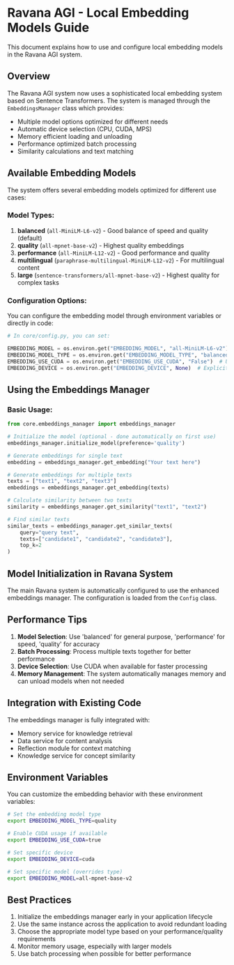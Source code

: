 # Ravana AGI - Local Embedding Models Guide

This document explains how to use and configure local embedding models in the Ravana AGI system.

## Overview

The Ravana AGI system now uses a sophisticated local embedding system based on Sentence Transformers. The system is managed through the `EmbeddingsManager` class which provides:

- Multiple model options optimized for different needs
- Automatic device selection (CPU, CUDA, MPS)
- Memory efficient loading and unloading
- Performance optimized batch processing
- Similarity calculations and text matching

## Available Embedding Models

The system offers several embedding models optimized for different use cases:

### Model Types:
1. **balanced** (`all-MiniLM-L6-v2`) - Good balance of speed and quality (default)
2. **quality** (`all-mpnet-base-v2`) - Highest quality embeddings
3. **performance** (`all-MiniLM-L12-v2`) - Good performance and quality
4. **multilingual** (`paraphrase-multilingual-MiniLM-L12-v2`) - For multilingual content
5. **large** (`sentence-transformers/all-mpnet-base-v2`) - Highest quality for complex tasks

### Configuration Options:

You can configure the embedding model through environment variables or directly in code:

```python
# In core/config.py, you can set:

EMBEDDING_MODEL = os.environ.get("EMBEDDING_MODEL", "all-MiniLM-L6-v2")  # Specific model name
EMBEDDING_MODEL_TYPE = os.environ.get("EMBEDDING_MODEL_TYPE", "balanced")  # Model type preference
EMBEDDING_USE_CUDA = os.environ.get("EMBEDDING_USE_CUDA", "False")  # Use CUDA if available
EMBEDDING_DEVICE = os.environ.get("EMBEDDING_DEVICE", None)  # Explicit device (cuda, cpu, mps)
```

## Using the Embeddings Manager

### Basic Usage:

```python
from core.embeddings_manager import embeddings_manager

# Initialize the model (optional - done automatically on first use)
embeddings_manager.initialize_model(preference='quality')

# Generate embeddings for single text
embedding = embeddings_manager.get_embedding("Your text here")

# Generate embeddings for multiple texts
texts = ["text1", "text2", "text3"]
embeddings = embeddings_manager.get_embedding(texts)

# Calculate similarity between two texts
similarity = embeddings_manager.get_similarity("text1", "text2")

# Find similar texts
similar_texts = embeddings_manager.get_similar_texts(
    query="query text", 
    texts=["candidate1", "candidate2", "candidate3"], 
    top_k=2
)
```

## Model Initialization in Ravana System

The main Ravana system is automatically configured to use the enhanced embeddings manager. The configuration is loaded from the `Config` class.

## Performance Tips

1. **Model Selection**: Use 'balanced' for general purpose, 'performance' for speed, 'quality' for accuracy
2. **Batch Processing**: Process multiple texts together for better performance
3. **Device Selection**: Use CUDA when available for faster processing
4. **Memory Management**: The system automatically manages memory and can unload models when not needed

## Integration with Existing Code

The embeddings manager is fully integrated with:
- Memory service for knowledge retrieval
- Data service for content analysis
- Reflection module for context matching
- Knowledge service for concept similarity

## Environment Variables

You can customize the embedding behavior with these environment variables:

```bash
# Set the embedding model type
export EMBEDDING_MODEL_TYPE=quality

# Enable CUDA usage if available
export EMBEDDING_USE_CUDA=true

# Set specific device
export EMBEDDING_DEVICE=cuda

# Set specific model (overrides type)
export EMBEDDING_MODEL=all-mpnet-base-v2
```

## Best Practices

1. Initialize the embeddings manager early in your application lifecycle
2. Use the same instance across the application to avoid redundant loading
3. Choose the appropriate model type based on your performance/quality requirements
4. Monitor memory usage, especially with larger models
5. Use batch processing when possible for better performance